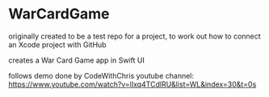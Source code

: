 # WarCardGame
originally created to be a test repo for a project, to work out how to connect an Xcode project with GitHub

creates a War Card Game app in Swift UI

follows demo done by CodeWithChris youtube channel:
https://www.youtube.com/watch?v=lIxq4TCdlRU&list=WL&index=30&t=0s
